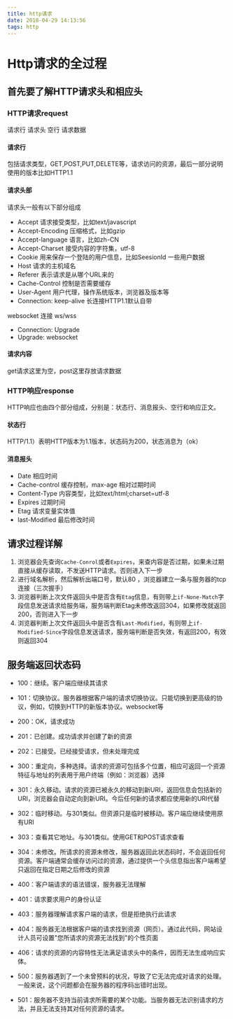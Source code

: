 ```yaml
---
title: http请求
date: 2018-04-29 14:13:56
tags: http
---
```


# Http请求的全过程

## 首先要了解HTTP请求头和相应头

### HTTP请求request

请求行 请求头 空行 请求数据

#### 请求行

包括请求类型，GET,POST,PUT,DELETE等，请求访问的资源，最后一部分说明使用的版本比如HTTP1.1

#### 请求头部

请求头一般有以下部分组成

- Accept 请求接受类型，比如text/javascript
- Accept-Encoding 压缩格式，比如gzip
- Accept-language 语言，比如zh-CN
- Accept-Charset 接受内容的字符集，utf-8
- Cookie 用来保存一个登陆的用户信息，比如SeesionId 一些用户数据
- Host 请求的主机域名
- Referer 表示请求是从哪个URL来的
- Cache-Control 控制是否需要缓存
- User-Agent 用户代理，操作系统版本，浏览器及版本等
- Connection: keep-alive 长连接HTTP1.1默认自带

websocket 连接 ws/wss

- Connection: Upgrade
- Upgrade: websocket

#### 请求内容

get请求这里为空，post这里存放请求数据

### HTTP响应response

HTTP响应也由四个部分组成，分别是：状态行、消息报头、空行和响应正文。

#### 状态行

HTTP/1.1）表明HTTP版本为1.1版本，状态码为200，状态消息为（ok）

#### 消息报头

- Date 相应时间
- Cache-control 缓存控制，max-age 相对过期时间
- Content-Type 内容类型，比如text/html;charset=utf-8
- Expires 过期时间
- Etag 请求变量实体值
- last-Modified 最后修改时间

## 请求过程详解

1. 浏览器会先查询`Cache-Conrol`或者`Expires`，来查内容是否过期，如果未过期直接从缓存读取，不发送HTTP请求。否则进入下一步
2. 进行域名解析，然后解析出端口号，默认80 ，浏览器建立一条与服务器的tcp连接（三次握手）
3. 浏览器判断上次文件返回头中是否含有`Etag`信息，有则带上`if-None-Match`字段信息发送请求给服务端，服务端判断Etag未修改返回304，如果修改就返回200，否则进入下一步
4. 浏览器判断上次文件返回头中是否含有`Last-Modified`，有则带上`if-Modified-Since`字段信息发送请求，服务端判断是否失效，有返回200，有效则返回304

## 服务端返回状态码

- 100：继续。客户端应继续其请求

- 101：切换协议。服务器根据客户端的请求切换协议。只能切换到更高级的协议，例如，切换到HTTP的新版本协议。websocket等

- 200：OK，请求成功
- 201：已创建。成功请求并创建了新的资源
- 202：已接受。已经接受请求，但未处理完成
- 300：重定向，多种选择。请求的资源可包括多个位置，相应可返回一个资源特征与地址的列表用于用户终端（例如：浏览器）选择
- 301：永久移动。请求的资源已被永久的移动到新URI，返回信息会包括新的URI，浏览器会自动定向到新URI。今后任何新的请求都应使用新的URI代替
- 302：临时移动。与301类似。但资源只是临时被移动。客户端应继续使用原有URI
- 303：查看其它地址。与301类似。使用GET和POST请求查看
- 304：未修改。所请求的资源未修改，服务器返回此状态码时，不会返回任何资源。客户端通常会缓存访问过的资源，通过提供一个头信息指出客户端希望只返回在指定日期之后修改的资源
- 400：客户端请求的语法错误，服务器无法理解
- 401：请求要求用户的身份认证
- 403：服务器理解请求客户端的请求，但是拒绝执行此请求
- 404：服务器无法根据客户端的请求找到资源（网页）。通过此代码，网站设计人员可设置"您所请求的资源无法找到"的个性页面
- 406：请求的资源的内容特性无法满足请求头中的条件，因而无法生成响应实体。 
- 500：服务器遇到了一个未曾预料的状况，导致了它无法完成对请求的处理。一般来说，这个问题都会在服务器的程序码出错时出现。
- 501：服务器不支持当前请求所需要的某个功能。当服务器无法识别请求的方法，并且无法支持其对任何资源的请求。